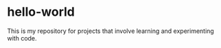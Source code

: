 # hello-world
This is my repository for projects that involve learning and experimenting with code.
